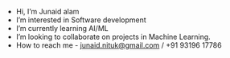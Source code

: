 -  Hi, I’m Junaid alam
-  I’m interested in Software development 
-  I’m currently learning AI/ML
-  I’m looking to collaborate on projects in Machine Learning.
-  How to reach me - junaid.nituk@gmail.com / +91 93196 17786
